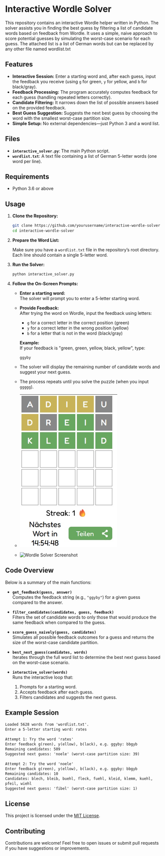 # Interactive Wordle Solver

This repository contains an interactive Wordle helper written in Python. The solver assists you in finding the best guess by filtering a list of candidate words based on feedback from Wordle. It uses a simple, naive approach to score potential guesses by simulating the worst-case scenario for each guess. The attached list is a list of German words but can be replaced by any other file named wordlist.txt

## Features

- **Interactive Session:** Enter a starting word and, after each guess, input the feedback you receive (using `g` for green, `y` for yellow, and `b` for black/gray).
- **Feedback Processing:** The program accurately computes feedback for each guess (handling repeated letters correctly).
- **Candidate Filtering:** It narrows down the list of possible answers based on the provided feedback.
- **Best Guess Suggestion:** Suggests the next best guess by choosing the word with the smallest worst-case partition size.
- **Simple Setup:** No external dependencies—just Python 3 and a word list.

## Files

- **`interactive_solver.py`**: The main Python script.
- **`wordlist.txt`**: A text file containing a list of German 5-letter words (one word per line).

## Requirements

- Python 3.6 or above

## Usage

1. **Clone the Repository:**

   ```bash
   git clone https://github.com/yourusername/interactive-wordle-solver.git
   cd interactive-wordle-solver
   ```

2. **Prepare the Word List:**

   Make sure you have a `wordlist.txt` file in the repository’s root directory. Each line should contain a single 5-letter word.

3. **Run the Solver:**

   ```bash
   python interactive_solver.py
   ```

4. **Follow the On-Screen Prompts:**

   - **Enter a starting word:**  
     The solver will prompt you to enter a 5-letter starting word.
   
   - **Provide Feedback:**  
     After trying the word on Wordle, input the feedback using letters:
     - `g` for a correct letter in the correct position (green)
     - `y` for a correct letter in the wrong position (yellow)
     - `b` for a letter that is not in the word (black/gray)
   
     **Example:**  
     If your feedback is "green, green, yellow, black, yellow", type:  
     ```
     ggyby
     ```

   - The solver will display the remaining number of candidate words and suggest your next guess.

   - The process repeats until you solve the puzzle (when you input `ggggg`).
  
   - ![Wordle Solver Screenshot](wordle1.jpg)
   - ![Wordle Solver Screenshot](wordle2.jpf)


## Code Overview

Below is a summary of the main functions:

- **`get_feedback(guess, answer)`**  
  Computes the feedback string (e.g., `"ggyby"`) for a given guess compared to the answer.

- **`filter_candidates(candidates, guess, feedback)`**  
  Filters the set of candidate words to only those that would produce the same feedback when compared to the guess.

- **`score_guess_naively(guess, candidates)`**  
  Simulates all possible feedback outcomes for a guess and returns the size of the worst-case candidate partition.

- **`best_next_guess(candidates, words)`**  
  Iterates through the full word list to determine the best next guess based on the worst-case scenario.

- **`interactive_solver(words)`**  
  Runs the interactive loop that:
  1. Prompts for a starting word.
  2. Accepts feedback after each guess.
  3. Filters candidates and suggests the next guess.

## Example Session

```plaintext
Loaded 5628 words from 'wordlist.txt'.
Enter a 5-letter starting word: rates

Attempt 1: Try the word 'rates'
Enter feedback g(reen), y(ellow), b(lack), e.g. ggyby: bbgyb
Remaining candidates: 509
Suggested next guess: 'noele' (worst-case partition size: 39)

Attempt 2: Try the word 'noele'
Enter feedback g(reen), y(ellow), b(lack), e.g. ggyby: bbgyb
Remaining candidates: 10
Candidates: blech, bleib, buehl, fleck, fuehl, kleid, klemm, kuehl, pfeil, wiehl
Suggested next guess: 'fibel' (worst-case partition size: 1)
```

## License

This project is licensed under the [MIT License](LICENSE).

## Contributing

Contributions are welcome! Feel free to open issues or submit pull requests if you have suggestions or improvements.
